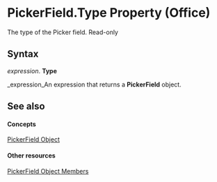 
# PickerField.Type Property (Office)

The type of the Picker field. Read-only


## Syntax

 _expression_. **Type**

 _expression_An expression that returns a  **PickerField** object.


## See also


#### Concepts


 [PickerField Object](f0491733-f8bb-aa8f-95ff-9e844696afe4.md)
#### Other resources


 [PickerField Object Members](8d64bb41-6d02-056a-2a76-f86d6713e584.md)
